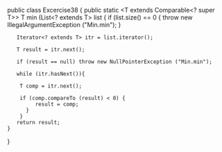public class Excercise38
{
    public static <T extends Comparable<? super T>> T min (List<? extends T> list {
       if (list.size() == 0 {
          throw new IllegalArgumentException ("Min.min");
       }

 
       Iterator<? extends T> itr = list.iterator();
       
       T result = itr.next();
 
       if (result == null) throw new NullPointerException ("Min.min");

       while (itr.hasNext()){   
        
        T comp = itr.next();
        
        if (comp.compareTo (result) < 0) {
             result = comp;
          }
        }
       return result;
    }
}
